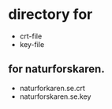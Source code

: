 # directory for
- crt-file
- key-file

## for naturforskaren.
- naturforkaren.se.crt
- naturforskaren.se.key
